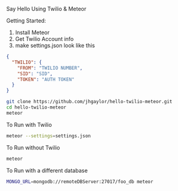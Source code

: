 Say Hello Using Twilio & Meteor

Getting Started:

1) Install Meteor
2) Get Twilio Account info
3) make settings.json look like this

```json
{
  "TWILIO": {
    "FROM": "TWILIO NUMBER",
    "SID": "SID",
    "TOKEN": "AUTH TOKEN"
  }
}
```

```sh
git clone https://github.com/jhgaylor/hello-twilio-meteor.git
cd hello-twilio-meteor
meteor
```

To Run with Twilio

```sh
meteor --settings=settings.json
```

To Run without Twilio

```sh
meteor
```

To Run with a different database

```sh
MONGO_URL=mongodb://remoteDBServer:27017/foo_db meteor
```

